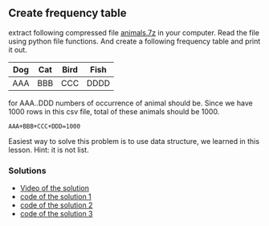## Create frequency table
extract following compressed file [animals.7z](animals.7z) in your computer.
Read the file using python file functions.
And create a following frequency table and print it out.

| Dog | Cat | Bird | Fish |
|-----|-----|------|------|
| AAA | BBB | CCC  | DDDD |


for AAA..DDD numbers of occurrence of animal should be.
Since we have 1000 rows in this csv file, total of these animals should be 1000.

	AAA+BBB+CCC+DDD=1000

Easiest way to solve this problem is to use data structure, we learned in this lesson. Hint: it is not list.



### Solutions

- [Video of the solution](https://youtu.be/FKOxM7YEtvc)
- [code of the solution 1](solutions/frequency_table1.py)
- [code of the solution 2](solutions/frequency_table2.py)
- [code of the solution 3](solutions/frequency_table3.py)

